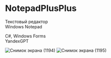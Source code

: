 # NotepadPlusPlus  
  
Текстовый редактор  
Windows Notepad  

C#, Windows Forms  
YandexGPT  


![Снимок экрана (1194)](https://github.com/syetnoy/NotepadPlusPlus/assets/83402627/be483dc1-0aa0-47d1-b43a-480459adbcb8)
![Снимок экрана (1195)](https://github.com/syetnoy/NotepadPlusPlus/assets/83402627/f935d01d-ace8-4998-9da9-38f6e8a62578)
